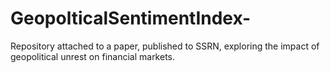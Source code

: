 # GeopolticalSentimentIndex-
Repository attached to a paper, published to SSRN, exploring the impact of geopolitical unrest on financial markets.
